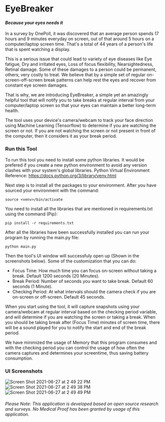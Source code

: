 # EyeBreaker
#### _Because your eyes needs it_

In a survey by OnePoll, it was discovered that an average person spends 17 hours and 9 minutes everyday on screen, out of that around 5 hours on a computer/laptop screen time. That\'s a total of 44 years of a person\'s life that is spent watching a display.

This is a serious issue that could lead to variety of eye diseases like Eye fatigue, Dry and irritated eyes, Loss of focus flexibility, Nearsightedness, Retinal damage.
Some of these damages to a person could be permanent, others; very costly to treat. We believe that by a simple set of regular on-screen-off-screen break patterns can help rest the eyes and recover from constant eye screen damages.

That is why, we are introducing EyeBreaker, a simple yet an amazingly helpful tool that will notify you to take breaks at regular interval from your computer/laptop screen so that your eyes can maintain a better long-term health.

The tool uses your device\'s camera/webcam to track your face direction using Machine Learning (Tensorflow) to determine if you are watching the screen or not. If you are not watching the screen or not present in front of the computer, then it considers it as your break period.

### Run this Tool
To run this tool you need to install some python libraries. It would be prefered if you create a new python environment to avoid any version clashes with your system's global libraries.
Python Virtual Environment Reference: https://docs.python.org/3/library/venv.html

Next step is to install all the packages to your environment. After you have sourced your environment with the command:
```
source <venv>/bin/activate
```
You need to install all the libraries that are mentioned in requirements.txt using the command (Pip):
```
pip install -r requirements.txt
```
After all the libraries have been successfully installed you can run your program by running the main.py file:
```
python main.py
```

Then the tool's UI window will successfuly open up (Shown in the screenshots below).
Some of the customization that you can do:
 - Focus Time: How much time you can focus on-screen without taking a break. Default 1200 seconds (20 Minutes).
 - Break Period: Number of seconds you want to take break. Default 60 seconds (1 Minute).
 - Checking Period: At what intervals should the camera check if you are on-screen or off-screen. Default 45 seconds.

When you start using the tool, it will capture snapshots using your camera/webcam at regular interval based on the checking period variable, and will determine if you are watching the screen or taking a break. When you should be taking break after (Focus Time) minutes of screen time, there will be a sound played for you to notify the start and end of the break period.

We have minimized the usage of Memory that this program consumes and with the checking period you can control the usage of how often the camera captures and determines your screentime, thus saving battery consumption.

### UI Screenshots
![Screen Shot 2021-06-27 at 2 49 22 PM](https://user-images.githubusercontent.com/15246084/123539543-ef30a000-d757-11eb-88ac-3c4e8c52f14a.png)
![Screen Shot 2021-06-27 at 2 49 38 PM](https://user-images.githubusercontent.com/15246084/123539548-f35cbd80-d757-11eb-8460-c5d44d2d96df.png)
![Screen Shot 2021-06-27 at 2 49 49 PM](https://user-images.githubusercontent.com/15246084/123539552-f5bf1780-d757-11eb-9d8a-34a68d9c066a.png)


###### Please Note: This application is developed based on open source research and surveys. No Medical Proof has been granted by usage of this application.
